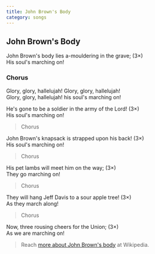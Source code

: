 ```yaml
---
title: John Brown's Body
category: songs
---
```


## John Brown's Body

John Brown's body lies a-mouldering in the grave; (3×)  
His soul's marching on!

### Chorus

Glory, glory, hallelujah! Glory, glory, hallelujah!  
Glory, glory, hallelujah! his soul's marching on!

He's gone to be a soldier in the army of the Lord! (3×)  
His soul's marching on!

> Chorus

John Brown's knapsack is strapped upon his back! (3×)  
His soul's marching on!

> Chorus

His pet lambs will meet him on the way; (3×)  
They go marching on!

> Chorus

They will hang Jeff Davis to a sour apple tree! (3×)  
As they march along!

> Chorus

Now, three rousing cheers for the Union; (3×)  
As we are marching on!

> Reach [more about John Brown's body](https://en.wikipedia.org/wiki/John_Brown's_Body) at Wikipedia.

